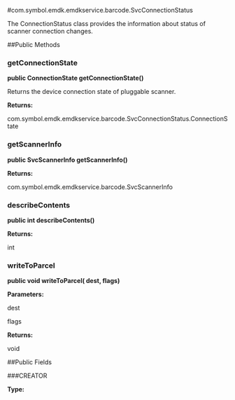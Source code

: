 #com.symbol.emdk.emdkservice.barcode.SvcConnectionStatus

The ConnectionStatus class provides the information about status of scanner connection changes.



##Public Methods

### getConnectionState

**public ConnectionState getConnectionState()**

Returns the device connection state of pluggable scanner.

**Returns:**

com.symbol.emdk.emdkservice.barcode.SvcConnectionStatus.ConnectionState

### getScannerInfo

**public SvcScannerInfo getScannerInfo()**



**Returns:**

com.symbol.emdk.emdkservice.barcode.SvcScannerInfo

### describeContents

**public int describeContents()**



**Returns:**

int

### writeToParcel

**public void writeToParcel( dest,  flags)**



**Parameters:**

dest

flags

**Returns:**

void

##Public Fields

###CREATOR



**Type:**

<any>

